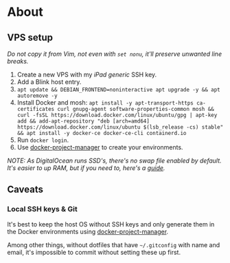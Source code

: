 # About

## VPS setup

_Do not copy it from Vim, not even with `set nonu`, it'll preserve unwanted line breaks._

1. Create a new VPS with my _iPad generic_ SSH key.
2. Add a Blink host entry.
3. `apt update && DEBIAN_FRONTEND=noninteractive apt upgrade -y && apt autoremove -y`
4. Install Docker and mosh:
`apt install -y apt-transport-https ca-certificates curl gnupg-agent software-properties-common mosh && curl -fsSL https://download.docker.com/linux/ubuntu/gpg | apt-key add && add-apt-repository "deb [arch=amd64] https://download.docker.com/linux/ubuntu $(lsb_release -cs) stable" && apt install -y docker-ce docker-ce-cli containerd.io`
5. Run `docker login`.
6. Use [docker-project-manager](https://github.com/jakub-stastny/docker-project-manager) to create your environments.

_NOTE: As DigitalOcean runs SSD's, there's no swap file enabled by default. It's easier to up RAM, but if you need to, here's a [guide](https://www.digitalocean.com/community/tutorials/how-to-add-swap-space-on-ubuntu-18-04#step-5-–-making-the-swap-file-permanent)._

## Caveats

### Local SSH keys & Git

It's best to keep the host OS without SSH keys and only generate them in the Docker environments using [docker-project-manager](https://github.com/jakub-stastny/docker-project-manager).

Among other things, without dotfiles that have `~/.gitconfig` with name and email, it's impossible to commit without setting these up first.
